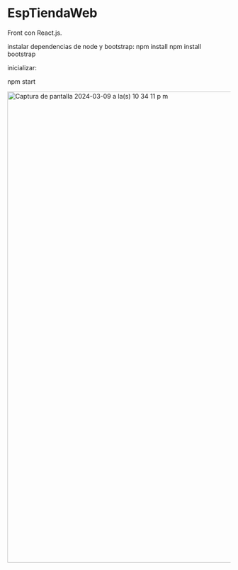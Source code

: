 # EspTiendaWeb

Front con React.js.

instalar dependencias de node y bootstrap:
npm install
npm install bootstrap

inicializar:

npm start

<img width="1062" alt="Captura de pantalla 2024-03-09 a la(s) 10 34 11 p m" src="https://github.com/AndresG123/EspTiendaWeb/assets/26016152/c3d9e81f-9a64-4452-8cb7-312ba6ca81e2">



